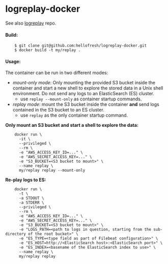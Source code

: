 logreplay-docker
============

See also [logreplay](https://github.com/hellofresh/logreplay) repo.

#### Build:

        $ git clone git@github.com:hellofresh/logreplay-docker.git
        $ docker build -t my/replay .

#### Usage:

The container can be run in two different modes:  
  - _mount-only mode_: Only mounting the provided S3 bucket inside the container and start a new shell to explore the stored data in a Unix shell environment. Do not send any logs to an ElasticSearch (ES) cluster.
    - use `replay --mount-only` as container startup commands.    
  - _replay mode_: mount the S3 bucket inside the container **and** send logs contained in the S3 bucket to an ES cluster.
    - use `replay` as the only container startup command.

**Only mount an S3 bucket and start a shell to explore the data:**

        docker run \
          -it \
          --privileged \
          --rm \
          -e "AWS_ACCESS_KEY_ID=..." \
          -e "AWS_SECRET_ACCESS_KEY=..." \
          -e "S3_BUCKET=<S3 bucket to mount>" \
          --name replay \
          my/replay replay --mount-only

**Re-play logs to ES:**

        docker run \
          -t \
          -a STDOUT \
          -a STDERR \
          --privileged \
          --rm \
          -e "AWS_ACCESS_KEY_ID=..." \
          -e "AWS_SECRET_ACCESS_KEY=..." \
          -e "S3_BUCKET=<S3 bucket to mount>" \
          -e "LOGS_PATH=<path to logs in question, starting from the sub-directory of the root bucket>" \
          -e "ES_TYPE=<type field as part of Filebeat configuration>" \
          -e "ES_HOST=http://<ElasticSearch host>:<ElasticSearch port>" \
          -e "ES_INDEX=<basename of the ElasticSearch index to use>" \
          --name replay \
          my/replay replay

